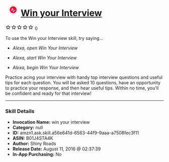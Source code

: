 # &nbsp;<img src="skill_icon" alt="Win your Interview icon" width="36"> [Win your Interview](http://alexa.amazon.com/#skills/amzn1.ask.skill.a56e641d-6563-44f9-9aaa-a7508fec3f11)
![0 stars](../../images/ic_star_border_black_18dp_1x.png)![0 stars](../../images/ic_star_border_black_18dp_1x.png)![0 stars](../../images/ic_star_border_black_18dp_1x.png)![0 stars](../../images/ic_star_border_black_18dp_1x.png)![0 stars](../../images/ic_star_border_black_18dp_1x.png) 0

To use the Win your Interview skill, try saying...

* *Alexa, open Win Your Interview*

* *Alexa, start Win Your Interview*

* *Alexa, begin Win Your Interview*

Practice acing your interview with handy top interview questions and useful tips for each question. You will be asked 10 questions, have an opportunity to practice your response, and then hear useful tips. Within no time, you'll be confident and ready for that interview!

***

### Skill Details

* **Invocation Name:** win your interview
* **Category:** null
* **ID:** amzn1.ask.skill.a56e641d-6563-44f9-9aaa-a7508fec3f11
* **ASIN:** B01J4STA4K
* **Author:** Shiny Roads 
* **Release Date:** August 11, 2016 @ 02:37:39
* **In-App Purchasing:** No
